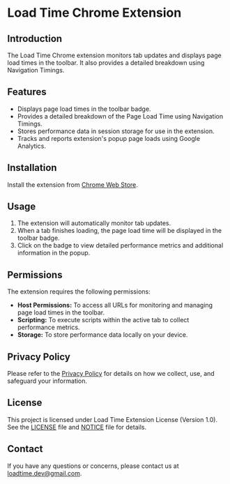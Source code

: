 # Load Time Chrome Extension

## Introduction

The Load Time Chrome extension monitors tab updates and displays page load times in the toolbar. It also provides a detailed breakdown using Navigation Timings.

## Features

- Displays page load times in the toolbar badge.
- Provides a detailed breakdown of the Page Load Time using Navigation Timings.
- Stores performance data in session storage for use in the extension.
- Tracks and reports extension's popup page loads using Google Analytics.


## Installation

Install the extension from [Chrome Web Store](https://chromewebstore.google.com/detail/page-load-time/jboepgdkcgchplagkfmgdhefadfahgda).

## Usage

1. The extension will automatically monitor tab updates.
2. When a tab finishes loading, the page load time will be displayed in the toolbar badge.
3. Click on the badge to view detailed performance metrics and additional information in the popup.

## Permissions

The extension requires the following permissions:

- **Host Permissions:** To access all URLs for monitoring and managing page load times in the toolbar.
- **Scripting:** To execute scripts within the active tab to collect performance metrics.
- **Storage:** To store performance data locally on your device.

## Privacy Policy

Please refer to the [Privacy Policy](PRIVACY.md) for details on how we collect, use, and safeguard your information.


## License

This project is licensed under Load Time Extension License (Version 1.0). See the [LICENSE](LICENSE.txt) file and [NOTICE](NOTICE.txt) file for details.

## Contact

If you have any questions or concerns, please contact us at [loadtime.dev@gmail.com](mailto:loadtime.dev@gmail.com).
